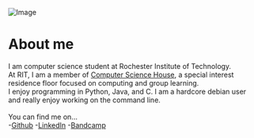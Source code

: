 ![Image](https://scontent.xx.fbcdn.net/v/t1.0-9/15326477_1045391015570081_4035497797246277337_n.jpg?oh=b4e9039531a183d8dca85bb8749faa8a&oe=5987F67E)
# About me
I am computer science student at Rochester Institute of Technology.
<br>
At RIT, I am a member of [Computer Science House](https://csh.rit.edu), a special interest residence floor focused on computing 
and group learning.
<br>
I enjoy programming in Python, Java, and C. I am a hardcore debian user and really enjoy working on the command line.
<br>
<br>
You can find me on...
<br>
-[Github](https://github.com/sgreene570)
-[LinkedIn](https://www.linkedin.com/in/stephen-greene-1601aa128/)
-[Bandcamp](https://steeviegeevie.bandcamp.com/releases)


